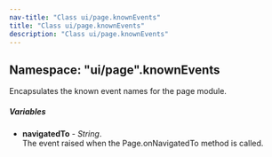 ```yaml
---
nav-title: "Class ui/page.knownEvents"
title: "Class ui/page.knownEvents"
description: "Class ui/page.knownEvents"
---
```

## Namespace: "ui/page".knownEvents
Encapsulates the known event names for the page module.

##### Variables
 - **navigatedTo** - _String_.    
  The event raised when the Page.onNavigatedTo method is called.